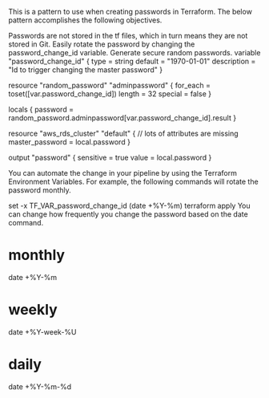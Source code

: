 This is a pattern to use when creating passwords in Terraform.  The below pattern accomplishes the following objectives.

Passwords are not stored in the tf files, which in turn means they are not stored in Git.
Easily rotate the password by changing the password_change_id variable.
Generate secure random passwords.
variable "password_change_id" {
  type        = string
  default     = "1970-01-01"
  description = "Id to trigger changing the master password"
}

resource "random_password" "adminpassword" {
  for_each = toset([var.password_change_id])
  length   = 32
  special  = false
}

locals {
  password = random_password.adminpassword[var.password_change_id].result
}

resource "aws_rds_cluster" "default" {
// lots of attributes are missing
  master_password = local.password
}

output "password" {
  sensitive = true
  value     = local.password
}

You can automate the change in your pipeline by using the Terraform Environment Variables. For example, the following commands will rotate the password monthly.  

set -x TF_VAR_password_change_id (date +%Y-%m)
terraform apply
You can change how frequently you change the password based on the date command.

# monthly
date +%Y-%m
# weekly
date +%Y-week-%U
# daily
date +%Y-%m-%d
